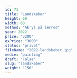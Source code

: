 ```yaml
---
id: 71
title: "Landskaber"
height: 60
width: 60
method: "Akryl på lærred"
year: 2022
price: "3200"
exPrice: "3000"
status: "privat"
fileName: "2022-landskaber.jpg"
medie: "painting"
draft: "False"
slug: "landskaber"
weight: "150"
---
```

